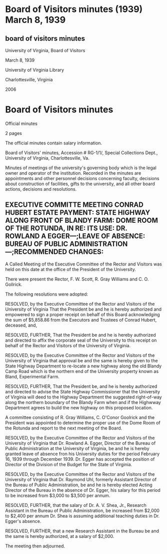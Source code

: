Board of Visitors minutes (1939) March 8, 1939
==============================================

board of visitors minutes
-------------------------

University of Virginia, Board of Visitors

March 8, 1939

University of Virginia Library

Charlottesville, Virginia

2006

Board of Visitors minutes
=========================

Official minutes

2 pages

The official minutes contain salary information.

Board of Visitors' minutes, Accession # RG-1/1/, Special Collections Dept., University of Virginia, Charlottesville, Va.

Minutes of meetings of the university's governing body which is the legal owner and operator of the institution. Recorded in the minutes are appointments and other personnel decisions concerning faculty, decisions about construction of facilities, gifts to the university, and all other board actions, decisions and resolutions.

EXECUTIVE COMMITTE MEETING CONRAD HUBERT ESTATE PAYMENT: STATE HIGHWAY ALONG FRONT OF BLANDY FARM: DOME ROOM OF THE ROTUNDA, IN RE: ITS USE: DR. ROWLAND A EGGER—;LEAVE OF ABSENCE: BUREAU OF PUBLIC ADMINISTRATION—;RECOMMENDED CHANGES:
-----------------------------------------------------------------------------------------------------------------------------------------------------------------------------------------------------------------------------------------

A Called Meeting of the Esecutive Committee of the Rector and Visitors was held on this date at the office of the President of the University.

There were present the Rector, F. W. Scott, R. Gray Williams and C. O. Gollrick.

The following resolutions were adopted:

RESOLVED, by the Executive Committee of the Rector and Visitors of the University of Virginia That the President be and he is hereby authorized and empowered to sign a proper receipt on behalf of this Board acknowledging the sum of $5,858.86 from the Executors and Trustees of Conrad Hubert, deceased, and,

RESOLVED, FURTHER, That the President be and he is hereby authorized and directed to affix the corporate seal of the University to this receipt on behalf of the Rector and Visitors of the University of Virginia.

RESOLVED, by the Executive Committee of the Rector and Visitors of the University of Virginia that approval be and the same is hereby given to the State Highway Department to re-locate a new highway along the old Blandy Camp Road which is the northern end of the University property known as Bland, Experimental Farm.

RESOLVED, FURTHER, That the President be, and he is hereby authorized and directed to advise the State Highway Commissioner that the University of Virginia will deed to the Highway Department the suggested right-of-way along the northern boundary of the Blandy Farm when and if the Highwway Department agrees to build the new highway on this proposed location.

A committee consisting of R. Gray Williams, C. O'Conor Goolrick and the President was appointed to determine the proper use of the Dome Room of the Rotunda and report to the next meeting of the Board.

RESOLVED, by the Executive Committee of the Rector and Visitors of the University of Virginia that Dr. Rowland A. Egger, Director of the Bureau of Public Administration at the University of Virginia, be and he is hereby granted leave of absence fron his University duties for the period February 16, 1939 through December 1939. Dr. Egger has accepted the position of Director of the Division of the Budget for the State of Virginia.

RESOLVED, by the Executive Committee of the Rector and Visitors of the University of Virginia that Dr. Raymond Uhl, formerly Assistant Director of the Bureau of Public Administration, be and he is hereby elected Acting Director of the Bureau in the absence of Dr. Egger, his salary for this period to be increased from $3,000 to $3,500 per annum.

RESOLVED, FURTHER, that the salary of Dr. A. V. Shea, Jr., Research Assistant in the Bureau of Public Administration, be increased from $2,000 to $2,400 per annum Dr. Shea is assuming additional teaching duties in Dr. Egger's absence.

RESOLVED, FURTHER, that a new Research Assistant in the Bureau be and the same is hereby authorized, at a salary of $2,000.

The meeting then adjourned.